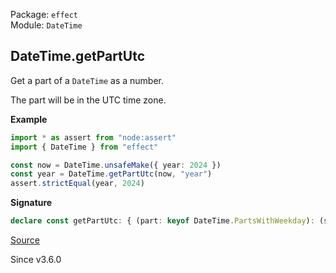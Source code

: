 Package: `effect`<br />
Module: `DateTime`<br />

## DateTime.getPartUtc

Get a part of a `DateTime` as a number.

The part will be in the UTC time zone.

**Example**

```ts
import * as assert from "node:assert"
import { DateTime } from "effect"

const now = DateTime.unsafeMake({ year: 2024 })
const year = DateTime.getPartUtc(now, "year")
assert.strictEqual(year, 2024)
```

**Signature**

```ts
declare const getPartUtc: { (part: keyof DateTime.PartsWithWeekday): (self: DateTime) => number; (self: DateTime, part: keyof DateTime.PartsWithWeekday): number; }
```

[Source](https://github.com/Effect-TS/effect/tree/main/packages/effect/src/DateTime.ts#L932)

Since v3.6.0